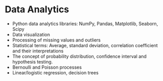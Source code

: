 # Data Analytics

- Python data analytics libraries: NumPy, Pandas, Matplotlib, Seaborn, Scipy
- Data visualization
- Processing of missing values and outliers
- Statistical terms: Average, standard deviation, correlation coefficient and their interpretations
- The concept of probability distribution, confidence interval and hypothesis testing.
- Bernoulli and Poisson processes
- Linear/logistic regression, decision trees
